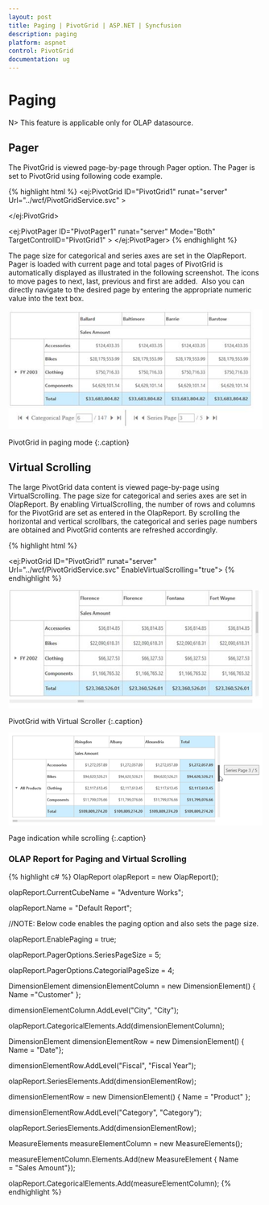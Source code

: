 ```yaml
---
layout: post
title: Paging | PivotGrid | ASP.NET | Syncfusion
description: paging
platform: aspnet
control: PivotGrid
documentation: ug
---
```


# Paging

N> This feature is applicable only for OLAP datasource.

## Pager

The PivotGrid is viewed page-by-page through Pager option. The Pager is set to PivotGrid using following code example.


{% highlight html %}
<ej:PivotGrid ID="PivotGrid1" runat="server" Url="../wcf/PivotGridService.svc"  >

</ej:PivotGrid>

<ej:PivotPager ID="PivotPager1" runat="server"  Mode="Both" TargetControlID="PivotGrid1" > </ej:PivotPager>
{% endhighlight %}

The page size for categorical and series axes are set in the OlapReport. Pager is loaded with current page and total pages of PivotGrid is automatically displayed as illustrated in the following screenshot. The icons to move pages to next, last, previous and first are added.  Also you can directly navigate to the desired page by entering the appropriate numeric value into the text box.

![](Paging_images/Paging_img1.png) 

PivotGrid in paging mode
{:.caption}

## Virtual Scrolling

The large PivotGrid data content is viewed page-by-page using VirtualScrolling. The page size for categorical and series axes are set in OlapReport. By enabling VirtualScrolling, the number of rows and columns for the PivotGrid are set as entered in the OlapReport. By scrolling the horizontal and vertical scrollbars, the categorical and series page numbers are obtained and PivotGrid contents are refreshed accordingly.

{% highlight html %}

<ej:PivotGrid ID="PivotGrid1" runat="server" Url="../wcf/PivotGridService.svc"  EnableVirtualScrolling="true">
{% endhighlight %}

![](Paging_images/Paging_img2.png) 

PivotGrid with Virtual Scroller
{:.caption}

![](Paging_images/Paging_img3.png)

Page indication while scrolling
{:.caption}

### OLAP Report for Paging and Virtual Scrolling

{% highlight c# %}
OlapReport olapReport = new OlapReport();

olapReport.CurrentCubeName = "Adventure Works";

olapReport.Name = "Default Report";

//NOTE: Below code enables the paging option and also sets the page size.

olapReport.EnablePaging = true;

olapReport.PagerOptions.SeriesPageSize = 5;

olapReport.PagerOptions.CategorialPageSize = 4;

DimensionElement dimensionElementColumn = new DimensionElement() { Name ="Customer" };

dimensionElementColumn.AddLevel("City", "City");

olapReport.CategoricalElements.Add(dimensionElementColumn);

DimensionElement dimensionElementRow = new DimensionElement() { Name = "Date"};

dimensionElementRow.AddLevel("Fiscal", "Fiscal Year");

olapReport.SeriesElements.Add(dimensionElementRow);

dimensionElementRow = new DimensionElement() { Name = "Product" };

dimensionElementRow.AddLevel("Category", "Category");

olapReport.SeriesElements.Add(dimensionElementRow);

MeasureElements measureElementColumn = new MeasureElements();

measureElementColumn.Elements.Add(new MeasureElement { Name = "Sales Amount"});

olapReport.CategoricalElements.Add(measureElementColumn);
{% endhighlight %}